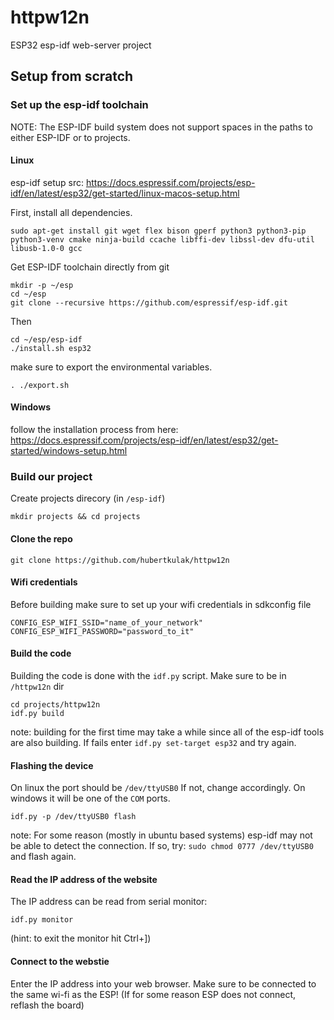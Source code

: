 # httpw12n

ESP32 esp-idf web-server project

## Setup from scratch

### Set up the esp-idf toolchain

NOTE: The ESP-IDF build system does not support spaces in the paths to either ESP-IDF or to projects.

#### Linux

esp-idf setup src: <https://docs.espressif.com/projects/esp-idf/en/latest/esp32/get-started/linux-macos-setup.html>

First, install all dependencies.

```console
sudo apt-get install git wget flex bison gperf python3 python3-pip python3-venv cmake ninja-build ccache libffi-dev libssl-dev dfu-util libusb-1.0-0 gcc
```

Get ESP-IDF toolchain directly from git

```console
mkdir -p ~/esp
cd ~/esp
git clone --recursive https://github.com/espressif/esp-idf.git
```

Then

```console
cd ~/esp/esp-idf
./install.sh esp32
```

make sure to export the environmental variables.

```console
. ./export.sh
```

#### Windows

follow the installation process from here: <https://docs.espressif.com/projects/esp-idf/en/latest/esp32/get-started/windows-setup.html>

### Build our project

Create projects direcory (in `/esp-idf`)

```console
mkdir projects && cd projects
```

#### Clone the repo

```console
git clone https://github.com/hubertkulak/httpw12n
```

#### Wifi credentials

Before building make sure to set up your wifi credentials in sdkconfig file

```console
CONFIG_ESP_WIFI_SSID="name_of_your_network"
CONFIG_ESP_WIFI_PASSWORD="password_to_it"
```

#### Build the code

Building the code is done with the `idf.py` script. Make sure to be in `/httpw12n` dir

```console
cd projects/httpw12n
idf.py build
````

note: building for the first time may take a while since all of the esp-idf tools  are also building. If fails enter ```idf.py set-target esp32``` and try again.

#### Flashing the device

On linux the port should be `/dev/ttyUSB0` If not, change accordingly.
On windows it will be one of the ```COM``` ports.  

```console
idf.py -p /dev/ttyUSB0 flash
```

note: For some reason (mostly in ubuntu based systems) esp-idf may not be able to detect the connection. If so, try: ``sudo chmod 0777 /dev/ttyUSB0`` and flash again.

#### Read the IP address of the website

The IP address can be read from serial monitor:

```console
idf.py monitor
```

(hint: to exit the monitor hit Ctrl+])

#### Connect to the webstie

Enter the IP address into your web browser. Make sure to be connected to the same wi-fi as the ESP! (If for some reason ESP does not connect, reflash the board)
